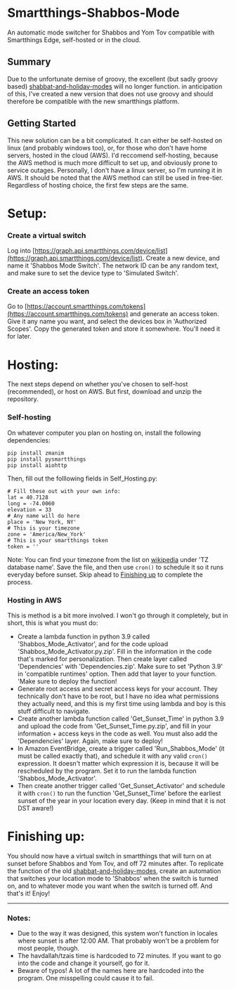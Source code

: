 # Smartthings-Shabbos-Mode
An automatic mode switcher for Shabbos and Yom Tov compatible with Smartthings Edge, self-hosted or in the cloud.


## Summary

Due to the unfortunate demise of groovy, the excellent (but sadly groovy based) [shabbat-and-holiday-modes](https://github.com/SmartThingsCommunity/SmartThingsPublic/blob/master/smartapps/shabbatholidaymode/shabbat-and-holiday-modes.src/shabbat-and-holiday-modes.groovy) will no longer function. in anticipation of this, I've created a new version that does not use groovy and should therefore be compatible with the new smartthings platform.

## Getting Started

This new solution can be a bit complicated. It can either be self-hosted on linux (and probably windows too), or, for those who don't have home servers, hosted in the cloud (AWS). I'd reccomend self-hosting, because the AWS method is much more difficult to set up, and obviously prone to service outages. Personally, I don't have a linux server, so I'm running it in AWS. It should be noted that the AWS method can still be used in free-tier. Regardless of hosting choice, the first few steps are the same.

# Setup:

### Create a virtual switch

Log into [https://graph.api.smartthings.com/device/list](https://graph.api.smartthings.com/device/list). Create a new device, and name it 'Shabbos Mode Switch'. The network ID can be any random text, and make sure to set the device type to 'Simulated Switch'.

### Create an access token
Go to [https://account.smartthings.com/tokens](https://account.smartthings.com/tokens) and generate an access token. Give it any name you want, and select the devices box in 'Authorized Scopes'. Copy the generated token and store it somewhere. You'll need it for later.

# Hosting:

The next steps depend on whether you've chosen to self-host (recommended), or host on AWS. But first, download and unzip the repository.

### Self-hosting

On whatever computer you plan on hosting on, install the following dependencies:

```commandline
pip install zmanim
pip install pysmartthings
pip install aiohttp
```

Then, fill out the folllowing fields in Self_Hosting.py: 

```text
# Fill these out with your own info:
lat = 40.7128
long = -74.0060
elevation = 33
# Any name will do here
place = 'New York, NY'
# This is your timezone
zone = 'America/New_York'
# This is your smartthings token
token = ''
```
Note: You can find your timezone from the list on [wikipedia](https://en.wikipedia.org/wiki/List_of_tz_database_time_zones#List) under 'TZ database name'.
Save the file, and then use `cron()` to schedule it so it runs everyday before sunset. Skip ahead to [Finishing up](https://github.com/clippycoder/Smartthings-Shabbos-Mode/blob/main/README.md#finishing-up) to complete the process.

### Hosting in AWS

This is method is a bit more involved. I won't go through it completely, but in short, this is what you must do:

- Create a lambda function in python 3.9 called 'Shabbos_Mode_Activator', and for the code upload 'Shabbos_Mode_Activator.py.zip'. Fill in the information in the code that's marked for personalization. Then create layer called 'Dependencies' with 'Dependencies.zip'. Make sure to set 'Python 3.9' in 'compatible runtimes' option. Then add that layer to your function. 'Make sure to deploy the function!
- Generate root access and secret access keys for your account. They technically don't have to be root, but I have no idea what permissions they actually need, and this is my first time using lambda and boy is this stuff difficult to navigate.
- Create another lambda function called 'Get_Sunset_Time' in python 3.9 and upload the code from 'Get_Sunset_Time.py.zip', and fill in your information + access keys in the code as well. You must also add the 'Dependencies' layer. Again, make sure to deploy!
- In Amazon EventBridge, create a trigger called 'Run_Shabbos_Mode' (it must be called exactly that), and schedule it with any valid `cron()` expression. It doesn't matter which expression it is, because it will be rescheduled by the program. Set it to run the lambda function 'Shabbos_Mode_Activator'.
- Then create another trigger called 'Get_Sunset_Activator' and schedule it with `cron()` to run the function 'Get_Sunset_Time' before the earliest sunset of the year in your location every day. (Keep in mind that it is not DST aware!)

# Finishing up:

You should now have a virtual switch in smartthings that will turn on at sunset before Shabbos and Yom Tov, and off 72 minutes after. To replicate the function of the old [shabbat-and-holiday-modes](https://github.com/SmartThingsCommunity/SmartThingsPublic/blob/master/smartapps/shabbatholidaymode/shabbat-and-holiday-modes.src/shabbat-and-holiday-modes.groovy), create an automation that switches your location mode to 'Shabbos' when the switch is turned on, and to whatever mode you want when the switch is turned off. And that's it! Enjoy!

---
### Notes:
- Due to the way it was designed, this system won't function in locales where sunset is after 12:00 AM. That probably won't be a problem for most people, though.
- The havdallah/tzais time is hardcoded to 72 minutes. If you want to go into the code and change it yourself, go for it.
- Beware of typos! A lot of the names here are hardcoded into the program. One misspelling could cause it to fail.
